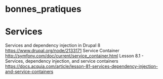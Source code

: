 # bonnes_pratiques

# **Services**

Services and dependency injection in Drupal 8
https://www.drupal.org/node/2133171
Service Container
http://symfony.com/doc/current/service_container.html
Lesson 8.1 - Services, dependency injection, and service containers
https://docs.acquia.com/article/lesson-81-services-dependency-injection-and-service-containers
